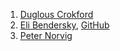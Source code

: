 1. [Duglous Crokford](https://www.crockford.com/)
2. [Eli Bendersky](https://eli.thegreenplace.net/), [GitHub](https://github.com/eliben)
3. [Peter Norvig](https://norvig.com/)